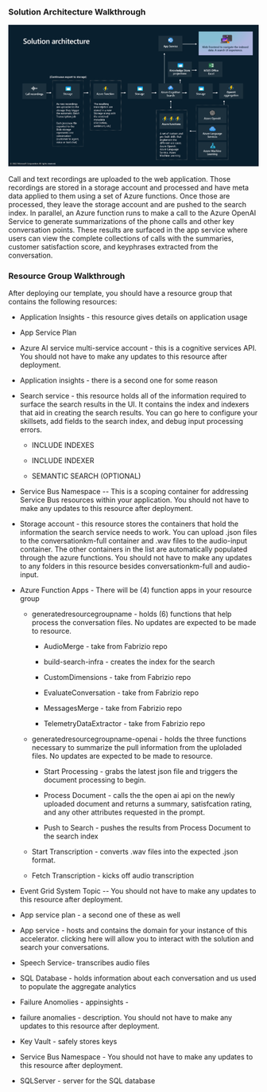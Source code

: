 ### **Solution Architecture Walkthrough**

![image](/images/readMe/image4.png "Inserting image...")

Call and text recordings are uploaded to the web application. Those
recordings are stored in a storage account and processed and have meta
data applied to them using a set of Azure functions. Once those are
processed, they leave the storage account and are pushed to the search
index. In parallel, an Azure function runs to make a call to the Azure
OpenAI Service to generate summarizations of the phone calls and other
key conversation points. These results are surfaced in the app service
where users can view the complete collections of calls with the
summaries, customer satisfaction score, and keyphrases extracted from
the conversation.

### **Resource Group Walkthrough**

After deploying our template, you should have a resource group that
contains the following resources:

-   Application Insights - this resource gives details on application
    usage

-   App Service Plan

-   Azure AI service multi-service account - this is a cognitive
    services API. You should not have to make any updates to this
    resource after deployment.

-   Application insights - there is a second one for some reason

-   Search service - this resource holds all of the information required
    to surface the search results in the UI. It contains the index and
    indexers that aid in creating the search results. You can go here to
    configure your skillsets, add fields to the search index, and debug
    input processing errors.

    -   INCLUDE INDEXES

    -   INCLUDE INDEXER

    -   SEMANTIC SEARCH (OPTIONAL)

-   Service Bus Namespace -- This is a scoping container for addressing
    Service Bus resources within your application. You should not have
    to make any updates to this resource after deployment.

-   Storage account - this resource stores the containers that hold the
    information the search service needs to work. You can upload .json
    files to the conversationkm-full container and .wav files to the
    audio-input container. The other containers in the list are
    automatically populated through the azure functions. You should not
    have to make any updates to any folders in this resource besides
    conversationkm-full and audio-input.

-   Azure Function Apps - There will be (4) function apps in your
    resource group

    -   generatedresourcegroupname - holds (6) functions that help
        process the conversation files. No updates are expected to be
        made to resource.

        -   AudioMerge - take from Fabrizio repo

        -   build-search-infra - creates the index for the search

        -   CustomDimensions - take from Fabrizio repo

        -   EvaluateConversation - take from Fabrizio repo

        -   MessagesMerge - take from Fabrizio repo

        -   TelemetryDataExtractor - take from Fabrizio repo

    -   generatedresourcegroupname-openai - holds the three functions
        necessary to summarize the pull information from the uploladed
        files. No updates are expected to be made to resource.

        -   Start Processing - grabs the latest json file and triggers
            the document processing to begin.

        -   Process Document - calls the the open ai api on the newly
            uploaded document and returns a summary, satisfcation
            rating, and any other attributes requested in the prompt.

        -   Push to Search - pushes the results from Process Document to
            the search index

    -   Start Transcription - converts .wav files into the expected
        .json format.

    -   Fetch Transcription - kicks off audio transcription

-   Event Grid System Topic -- You should not have to make any updates
    to this resource after deployment.

-   App service plan - a second one of these as well

-   App service - hosts and contains the domain for your instance of
    this accelerator. clicking here will allow you to interact with the
    solution and search your conversations.

-   Speech Service- transcribes audio files

-   SQL Database - holds information about each conversation and us used
    to populate the aggregate analytics

-   Failure Anomolies - appinsights -

-   failure anomalies - description. You should not have to make any
    updates to this resource after deployment.

-   Key Vault - safely stores keys

-   Service Bus Namespace - You should not have to make any updates to
    this resource after deployment.

-   SQLServer - server for the SQL database

